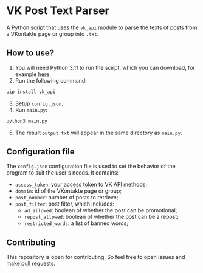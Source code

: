 # VK Post Text Parser
A Python script that uses the `vk_api` module to parse the texts of posts from a VKontakte page or group into `.txt`.

## How to use?
1. You will need Python 3.11 to run the scirpt, which you can download, for example [here](https://www.python.org/downloads/).
2. Run the following command:
  ```bash
  pip install vk_api
  ```
3. Setup `config.json`.
4. Run `main.py`:
  ```bash
  python3 main.py
  ```
5. The result `output.txt` will appear in the same directory as `main.py`.

## Configuration file
The `config.json` configuration file is used to set the behavior of the program to suit the user's needs. It contains:
- `access_token`: your [access token](https://dev.vk.com/api/access-token/getting-started) to VK API methods;
- `domain`: id of the VKontakte page or group;
- `post_number`: number of posts to retrieve;
- `post_filter`: post filter, which includes:
  - `ad_allowed`: boolean of whether the post can be promotional;
  - `repost_allowed`: boolean of whether the post can be a repost;
  - `restricted_words`: a list of banned words;

## Contributing
This repository is open for contributing. So feel free to open issues and make pull requests.
